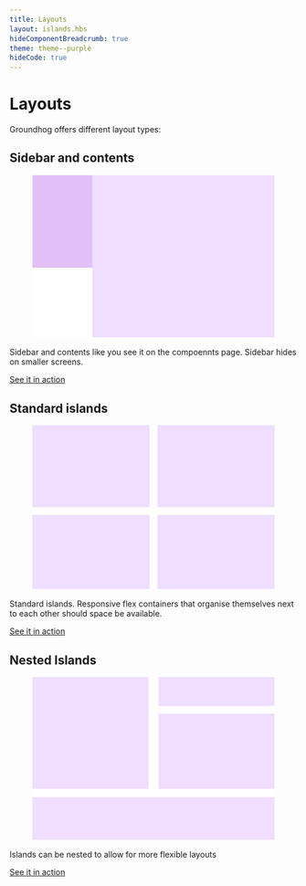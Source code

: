 ```yaml
---
title: Layouts
layout: islands.hbs
hideComponentBreadcrumb: true
theme: theme--purple
hideCode: true
---
```


<div class="layout is-flex has-islands">
  <div class="island">
    <h1>Layouts</h1>
    <p>
      Groundhog offers different layout types:
    </p>
  </div>
</div>


<div class="layout is-flex has-islands">
  <div class="island">
    <h2>Sidebar and contents</h2>
    <figure>
      <img src="/assets/images/layouts/sidebar-and-contents.svg" alt="Sidebar and Contents">
    </figure>
    <p>
      Sidebar and contents like you see it on the compoennts page. Sidebar hides on smaller screens.
    </p>
    <p>
      <a href="/doc/layouts/sidebar-and-content/" class="btn btn--primary">See it in action</a>
    </p>
  </div>

  <div class="island">
    <h2>Standard islands</h2>
    <figure>
      <img src="/assets/images/layouts/standard-islands.svg" alt="Standard Islands">
    </figure>
    <p>
      Standard islands. Responsive flex containers that organise themselves next to each other should
      space be available.
    </p>
    <p>
      <a href="/doc/layouts/standard-islands/" class="btn btn--primary">See it in action</a>
    </p>
  </div>

  <div class="island">
    <h2>Nested Islands</h2>
    <figure>
      <img src="/assets/images/layouts/nested-islands.svg" alt="Nested Islands">
    </figure>
    <p>
      Islands can be nested to allow for more flexible layouts
    </p>
    <p>
      <a href="/doc/layouts/nested-islands" class="btn btn--primary">See it in action</a>
    </p>
  </div>
</div>
